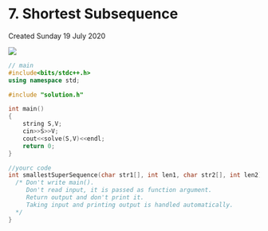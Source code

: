 # 7. Shortest Subsequence
Created Sunday 19 July 2020

![](/assets/7._Shortest_Subsequence_-_80-image-1.png)

```cpp
// main
#include<bits/stdc++.h>
using namespace std;

#include "solution.h"

int main()
{
	string S,V;
	cin>>S>>V;
	cout<<solve(S,V)<<endl;
	return 0;
}

//yourc code
int smallestSuperSequence(char str1[], int len1, char str2[], int len2) {
  /* Don't write main().
     Don't read input, it is passed as function argument.
     Return output and don't print it.
     Taking input and printing output is handled automatically.
  */
}
```
